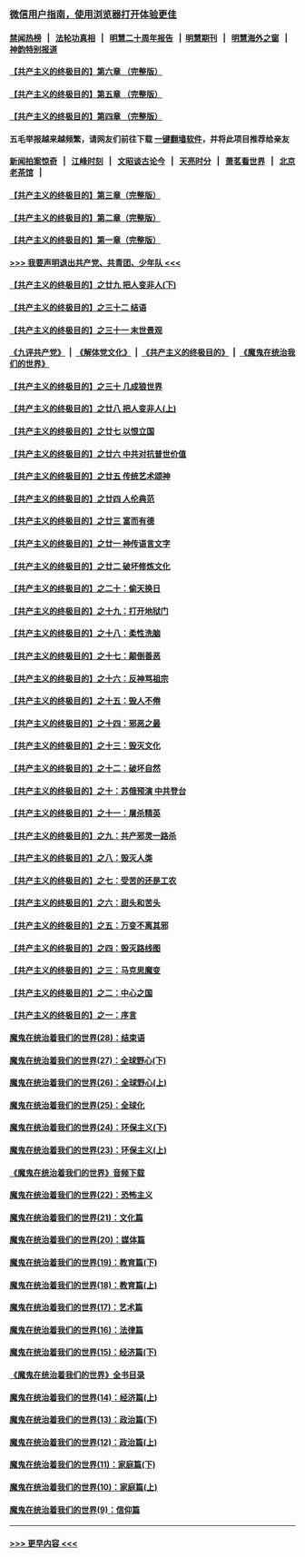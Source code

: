 ### [微信用户指南，使用浏览器打开体验更佳](https://github.com/gfw-breaker/banned-news1/blob/master/indexes/wechat-guide.md?t=0)
#### [禁闻热榜](热点新闻.md?t=0)  &nbsp;&nbsp;|&nbsp;&nbsp; [法轮功真相](https://github.com/gfw-breaker/truth/blob/master/README.md?t=0) &nbsp;&nbsp;|&nbsp;&nbsp; [明慧二十周年报告](https://github.com/gfw-breaker/mh-reports/blob/master/README.md?t=0) &nbsp;&nbsp;|&nbsp;&nbsp;[明慧期刊](https://github.com/gfw-breaker/mh-qikan) &nbsp;&nbsp;|&nbsp;&nbsp; [明慧海外之窗](https://github.com/gfw-breaker/mh-news/blob/master/README.md?t=0) &nbsp;&nbsp;|&nbsp;&nbsp; [神韵特别报道](https://github.com/gfw-breaker/mh-news/blob/master/shenyun.md?t=0)
#### [【共产主义的终极目的】第六章 （完整版）](../pages/nsc422/n11428913.md?t=02090155) 
#### [【共产主义的终极目的】第五章 （完整版）](../pages/nsc422/n11428912.md?t=02090155) 
#### [【共产主义的终极目的】第四章 （完整版）](../pages/nsc422/n11428907.md?t=02090155) 
#### 五毛举报越来越频繁，请网友们前往下载 [一键翻墙软件](https://github.com/gfw-breaker/ssr-accounts)，并将此项目推荐给亲友
#### [新闻拍案惊奇](https://github.com/gfw-breaker/banned-news1/blob/master/pages/link4.md) &nbsp;&nbsp;|&nbsp;&nbsp; [江峰时刻](https://github.com/gfw-breaker/banned-news1/blob/master/pages/link4.md) &nbsp;&nbsp;|&nbsp;&nbsp; [文昭谈古论今](https://github.com/gfw-breaker/banned-news1/blob/master/pages/link4.md) &nbsp;&nbsp;|&nbsp;&nbsp; [天亮时分](https://github.com/gfw-breaker/banned-news1/blob/master/pages/link4.md) &nbsp;&nbsp;|&nbsp;&nbsp; [萧茗看世界](https://github.com/gfw-breaker/banned-news1/blob/master/pages/link4.md) &nbsp;&nbsp;|&nbsp;&nbsp; [北京老茶馆](https://github.com/gfw-breaker/banned-news1/blob/master/pages/link4.md) &nbsp;&nbsp;|&nbsp;&nbsp; 
#### [【共产主义的终极目的】第三章（完整版）](../pages/nsc422/n11428848.md?t=02090155) 
#### [【共产主义的终极目的】第二章（完整版）](../pages/nsc422/n11428831.md?t=02090155) 
#### [【共产主义的终极目的】第一章（完整版）](../pages/nsc422/n11417651.md?t=02090155) 
#### [>>> 我要声明退出共产党、共青团、少年队 <<<](https://github.com/begood0513/goodnews/blob/master/quit/letter.md) 
#### [【共产主义的终极目的】之廿九 把人变非人(下)](../pages/nsc422/n11344140.md?t=02090155) 
#### [【共产主义的终极目的】之三十二 结语](../pages/nsc422/n11360535.md?t=02090155) 
#### [【共产主义的终极目的】之三十一 末世景观](../pages/nsc422/n11351129.md?t=02090155) 
#### [《九评共产党》](https://github.com/begood0513/9ping.md/blob/master/README.md) &nbsp;|&nbsp; [《解体党文化》](../../../../jtdwh.md/blob/master/README.md)  &nbsp;|&nbsp; [《共产主义的终极目的》](../../../../gczydzjmd.md/blob/master/README.md) &nbsp;|&nbsp; [《魔鬼在统治我们的世界》](../../../../mgztzwmdsj.md/blob/master/README.md) 
#### [【共产主义的终极目的】之三十 几成狼世界](../pages/nsc422/n11348280.md?t=02090155) 
#### [【共产主义的终极目的】之廿八 把人变非人(上)](../pages/nsc422/n11340492.md?t=02090155) 
#### [【共产主义的终极目的】之廿七 以恨立国](../pages/nsc422/n11336944.md?t=02090155) 
#### [【共产主义的终极目的】之廿六 中共对抗普世价值](../pages/nsc422/n11324785.md?t=02090155) 
#### [【共产主义的终极目的】之廿五 传统艺术颂神](../pages/nsc422/n11296396.md?t=02090155) 
#### [【共产主义的终极目的】之廿四 人伦典范](../pages/nsc422/n11296397.md?t=02090155) 
#### [【共产主义的终极目的】之廿三 富而有德](../pages/nsc422/n11283598.md?t=02090155) 
#### [【共产主义的终极目的】之廿一 神传语言文字](../pages/nsc422/n11263265.md?t=02090155) 
#### [【共产主义的终极目的】之廿二 破坏修炼文化](../pages/nsc422/n11245728.md?t=02090155) 
#### [【共产主义的终极目的】之二十：偷天换日](../pages/nsc422/n11238846.md?t=02090155) 
#### [【共产主义的终极目的】之十九：打开地狱门](../pages/nsc422/n11206376.md?t=02090155) 
#### [【共产主义的终极目的】之十八：柔性洗脑](../pages/nsc422/n11199994.md?t=02090155) 
#### [【共产主义的终极目的】之十七：颠倒善恶](../pages/nsc422/n11179782.md?t=02090155) 
#### [【共产主义的终极目的】之十六：反神骂祖宗](../pages/nsc422/n11166798.md?t=02090155) 
#### [【共产主义的终极目的】之十五：毁人不倦](../pages/nsc422/n11166792.md?t=02090155) 
#### [【共产主义的终极目的】之十四：邪恶之最](../pages/nsc422/n11150249.md?t=02090155) 
#### [【共产主义的终极目的】之十三：毁灭文化](../pages/nsc422/n11135227.md?t=02090155) 
#### [【共产主义的终极目的】之十二：破坏自然](../pages/nsc422/n11135214.md?t=02090155) 
#### [【共产主义的终极目的】之十：苏俄预演 中共登台](../pages/nsc422/n11118424.md?t=02090155) 
#### [【共产主义的终极目的】之十一：屠杀精英](../pages/nsc422/n11118442.md?t=02090155) 
#### [【共产主义的终极目的】之九：共产邪灵一路杀](../pages/nsc422/n11114139.md?t=02090155) 
#### [【共产主义的终极目的】之八：毁灭人类](../pages/nsc422/n11108503.md?t=02090155) 
#### [【共产主义的终极目的】之七：受苦的还是工农](../pages/nsc422/n11101809.md?t=02090155) 
#### [【共产主义的终极目的】之六：甜头和苦头](../pages/nsc422/n11096971.md?t=02090155) 
#### [【共产主义的终极目的】之五：万变不离其邪](../pages/nsc422/n11091285.md?t=02090155) 
#### [【共产主义的终极目的】之四：毁灭路线图](../pages/nsc422/n11086284.md?t=02090155) 
#### [【共产主义的终极目的】之三：马克思魔变](../pages/nsc422/n11061941.md?t=02090155) 
#### [【共产主义的终极目的】之二：中心之国](../pages/nsc422/n11047728.md?t=02090155) 
#### [【共产主义的终极目的】之一：序言](../pages/nsc422/n11086077.md?t=02090155) 
#### [魔鬼在统治着我们的世界(28)：结束语](../pages/nsc422/n10936246.md?t=02090155) 
#### [魔鬼在统治着我们的世界(27)：全球野心(下)](../pages/nsc422/n10928319.md?t=02090155) 
#### [魔鬼在统治着我们的世界(26)：全球野心(上)](../pages/nsc422/n10900318.md?t=02090155) 
#### [魔鬼在统治着我们的世界(25)：全球化](../pages/nsc422/n10788205.md?t=02090155) 
#### [魔鬼在统治着我们的世界(24)：环保主义(下)](../pages/nsc422/n10695307.md?t=02090155) 
#### [魔鬼在统治着我们的世界(23)：环保主义(上)](../pages/nsc422/n10688613.md?t=02090155) 
#### [《魔鬼在统治着我们的世界》音频下载](../pages/nsc422/n10635553.md?t=02090155) 
#### [魔鬼在统治着我们的世界(22)：恐怖主义](../pages/nsc422/n10614727.md?t=02090155) 
#### [魔鬼在统治着我们的世界(21)：文化篇](../pages/nsc422/n10597706.md?t=02090155) 
#### [魔鬼在统治着我们的世界(20)：媒体篇](../pages/nsc422/n10586579.md?t=02090155) 
#### [魔鬼在统治着我们的世界(19)：教育篇(下)](../pages/nsc422/n10564808.md?t=02090155) 
#### [魔鬼在统治着我们的世界(18)：教育篇(上)](../pages/nsc422/n10526970.md?t=02090155) 
#### [魔鬼在统治着我们的世界(17)：艺术篇](../pages/nsc422/n10499093.md?t=02090155) 
#### [魔鬼在统治着我们的世界(16)：法律篇](../pages/nsc422/n10485969.md?t=02090155) 
#### [魔鬼在统治着我们的世界(15)：经济篇(下)](../pages/nsc422/n10469975.md?t=02090155) 
#### [《魔鬼在统治着我们的世界》全书目录](../pages/nsc422/n10464261.md?t=02090155) 
#### [魔鬼在统治着我们的世界(14)：经济篇(上)](../pages/nsc422/n10457370.md?t=02090155) 
#### [魔鬼在统治着我们的世界(13)：政治篇(下)](../pages/nsc422/n10448270.md?t=02090155) 
#### [魔鬼在统治着我们的世界(12)：政治篇(上)](../pages/nsc422/n10444576.md?t=02090155) 
#### [魔鬼在统治着我们的世界(11)：家庭篇(下)](../pages/nsc422/n10440961.md?t=02090155) 
#### [魔鬼在统治着我们的世界(10)：家庭篇(上)](../pages/nsc422/n10435448.md?t=02090155) 
#### [魔鬼在统治着我们的世界(9)：信仰篇](../pages/nsc422/n10432159.md?t=02090155) 

----
#### [ >>> 更早内容 <<< ](../indexes/nsc422-earlier.md)
